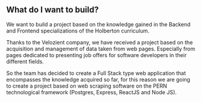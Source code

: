 ## What do I want to build?

We want to build a project based on the knowledge gained in the Backend and Frontend specializations of the Holberton curriculum.

Thanks to the Velozient company, we have received a project based on the acquisition and management of data taken from web pages. Especially from pages dedicated to presenting job offers for software developers in their different fields.

So the team has decided to create a Full Stack type web application that encompasses the knowledge acquired so far, for this reason we are going to create a project based on web scraping software  on the PERN technological framework (Postgres, Express, ReactJS and Node JS).

